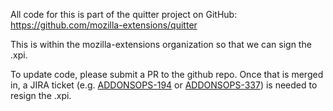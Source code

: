 All code for this is part of the quitter project on GitHub:
https://github.com/mozilla-extensions/quitter

This is within the mozilla-extensions organization so that we can sign the .xpi.

To update code, please submit a PR to the github repo.  Once that is merged in,
a JIRA ticket (e.g. [ADDONSOPS-194][] or [ADDONSOPS-337][]) is needed to resign
the .xpi.

[ADDONSOPS-194]: https://mozilla-hub.atlassian.net/browse/ADDONSOPS-194
[ADDONSOPS-337]: https://mozilla-hub.atlassian.net/browse/ADDONSOPS-337
